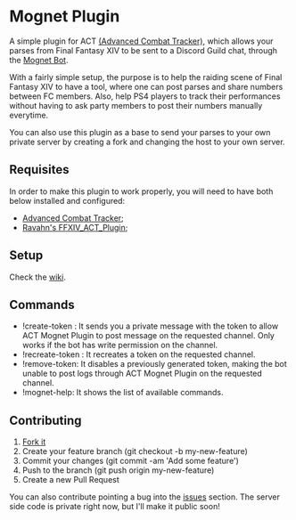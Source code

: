 Mognet Plugin
=============
A simple plugin for ACT [(Advanced Combat Tracker)](http://advancedcombattracker.com/home.php), which allows your parses from Final Fantasy XIV to be sent to a Discord Guild chat, through the [Mognet Bot](https://discordapp.com/oauth2/authorize?client_id=322436422646628352&scope=bot&permissions=0).

With a fairly simple setup, the purpose is to help the raiding scene of Final Fantasy XIV to have a tool, where one can post parses and share numbers between FC members. Also, help PS4 players to track their performances without having to ask party members to post their numbers manually everytime.

You can also use this plugin as a base to send your parses to your own private server by creating a fork and changing the host to your own server.

Requisites
----------
In order to make this plugin to work properly, you will need to have both below installed and configured:

* [Advanced Combat Tracker](http://advancedcombattracker.com/includes/page-download.php?id=56);
* [Ravahn's FFXIV_ACT_Plugin](http://advancedcombattracker.com/includes/page-download.php?id=66);

Setup
-----
Check the [wiki](https://github.com/castanhob/MognetPlugin/wiki/Mognet-Setup-Guide).

Commands
--------
* !create-token : It sends you a private message with the token to allow ACT Mognet Plugin to post message on the requested channel. Only works if the bot has write permission on the channel.
* !recreate-token : It recreates a token on the requested channel.
* !remove-token: It disables a previously generated token, making the bot unable to post logs through ACT Mognet Plugin on the requested channel.
* !mognet-help: It shows the list of available commands.

Contributing
------------

1. [Fork it](https://github.com/castanhob/MognetPlugin/fork)
2. Create your feature branch (git checkout -b my-new-feature)
3. Commit your changes (git commit -am 'Add some feature')
4. Push to the branch (git push origin my-new-feature)
5. Create a new Pull Request

You can also contribute pointing a bug into the [issues](https://github.com/castanhob/MognetPlugin/issues) section.
The server side code is private right now, but I'll make it public soon!